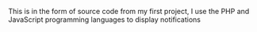 This is in the form of source code from my first project, I use the PHP and JavaScript programming languages ​​to display notifications
